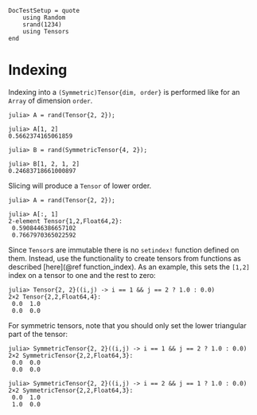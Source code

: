 ```@meta
DocTestSetup = quote
    using Random
    srand(1234)
    using Tensors
end
```

# Indexing

Indexing into a `(Symmetric)Tensor{dim, order}` is performed like for an `Array` of dimension `order`.

```jldoctest
julia> A = rand(Tensor{2, 2});

julia> A[1, 2]
0.5662374165061859

julia> B = rand(SymmetricTensor{4, 2});

julia> B[1, 2, 1, 2]
0.24683718661000897
```

Slicing will produce a `Tensor` of lower order.

```jldoctest
julia> A = rand(Tensor{2, 2});

julia> A[:, 1]
2-element Tensor{1,2,Float64,2}:
 0.5908446386657102
 0.7667970365022592
```

Since `Tensor`s are immutable there is no `setindex!` function defined on them. Instead, use the functionality to create tensors from functions as described [here](@ref function_index). As an example, this sets the `[1,2]` index on a tensor to one and the rest to zero:

```jldoctest
julia> Tensor{2, 2}((i,j) -> i == 1 && j == 2 ? 1.0 : 0.0)
2×2 Tensor{2,2,Float64,4}:
 0.0  1.0
 0.0  0.0
```

For symmetric tensors, note that you should only set the lower triangular part of the tensor:

```jldoctest
julia> SymmetricTensor{2, 2}((i,j) -> i == 1 && j == 2 ? 1.0 : 0.0)
2×2 SymmetricTensor{2,2,Float64,3}:
 0.0  0.0
 0.0  0.0

julia> SymmetricTensor{2, 2}((i,j) -> i == 2 && j == 1 ? 1.0 : 0.0)
2×2 SymmetricTensor{2,2,Float64,3}:
 0.0  1.0
 1.0  0.0
```

